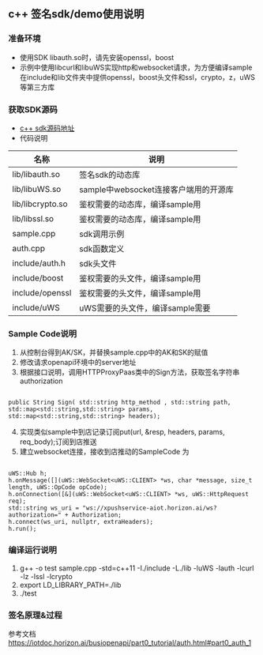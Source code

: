 ## c++ 签名sdk/demo使用说明
### 准备环境
* 使用SDK libauth.so时，请先安装openssl，boost
* 示例中使用libcurl和libuWS实现http和websocket请求，为方便编译sample在include和lib文件夹中提供openssl，boost头文件和ssl，crypto，z，uWS等第三方库
### 获取SDK源码
* [c++ sdk源码地址](https://github.com/iotdoc/busiSDK/tree/master/auth/c++)
* 代码说明

| 名称 | 说明
|---|---
|lib/libauth.so|签名sdk的动态库
|lib/libuWS.so|sample中websocket连接客户端用的开源库
|lib/libcrypto.so|鉴权需要的动态库，编译sample用
|lib/libssl.so|鉴权需要的动态库，编译sample用
|sample.cpp|sdk调用示例
|auth.cpp|sdk函数定义
|include/auth.h|sdk头文件
|include/boost|鉴权需要的头文件，编译sample用
|include/openssl|鉴权需要的头文件，编译sample用
|include/uWS|uWS需要的头文件，编译sample需要

### Sample Code说明
1. 从控制台得到AK/SK，并替换sample.cpp中的AK和SK的赋值
2. 修改请求openapi环境中的server地址
3. 根据接口说明，调用HTTPProxyPaas类中的Sign方法，获取签名字符串authorization
```

public String Sign( std::string http_method , std::string path, std::map<std::string,std::string> params, std::map<std::string,std::string> headers);
```
4. 实现类似sample中到店记录订阅put(url, &resp, headers, params, req_body);订阅到店推送
5. 建立websocket连接，接收到店推动的SampleCode 为
```

uWS::Hub h;
h.onMessage([](uWS::WebSocket<uWS::CLIENT> *ws, char *message, size_t length, uWS::OpCode opCode);
h.onConnection([&](uWS::WebSocket<uWS::CLIENT> *ws, uWS::HttpRequest req);
std::string ws_uri = "ws://xpushservice-aiot.horizon.ai/ws?authorization=" + Authorization;
h.connect(ws_uri, nullptr, extraHeaders);
h.run();
```
### 编译运行说明
1. g++ -o test sample.cpp -std=c++11 -I./include  -L./lib -luWS -lauth -lcurl -lz -lssl -lcrypto
2. export LD_LIBRARY_PATH=./lib 
3. ./test

### 签名原理&过程
参考文档
https://iotdoc.horizon.ai/busiopenapi/part0_tutorial/auth.html#part0_auth_1